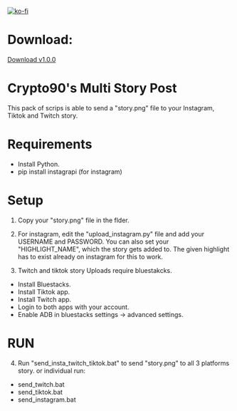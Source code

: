 [![ko-fi](https://ko-fi.com/img/githubbutton_sm.svg)](https://ko-fi.com/K3K314GUP)

# Download:

[Download v1.0.0](https://github.com/Crypto90/multi_story_post/releases/download/1.0.0/multi_story_post.zip)

# Crypto90's Multi Story Post
This pack of scrips is able to send a "story.png" file to your Instagram, Tiktok and Twitch story.


Requirements
=============================================
- Install Python.
- pip install instagrapi (for instagram)



Setup
=============================================
1. Copy your "story.png" file in the flder.

2. For instagram, edit the "upload_instagram.py" file and add your USERNAME and PASSWORD.
You can also set your "HIGHLIGHT_NAME", which the story gets added to. The given highlight has to exist already on instagram for this to work.

3. Twitch and tiktok story Uploads require bluestakcks.
- Install Bluestacks.
- Install Tiktok app.
- Install Twitch app.
- Login to both apps with your account.
- Enable ADB in bluestacks settings -> advanced settings.



RUN
=============================================
4. Run "send_insta_twitch_tiktok.bat" to send "story.png" to all 3 platforms story.
or individual run:
- send_twitch.bat
- send_tiktok.bat
- send_instagram.bat

